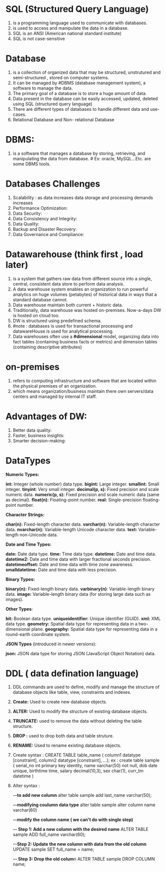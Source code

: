 # SQL (Structured Query Language)
1. is a programming language used to communicate with databases.
2. is used to access and manipulate the data in a database.
3. SQL is an ANSI (American national standard institute)
4. SQL is not case-sensitive

# Database
1. is a collection of organized data that may be structured, unstrutured and semi-structured , stored on computer systems.
2. It can be managed by #DBMS (database management system), a software to manage the data.
3. The primary goal of a database is to store a huge amount of data.
4. Data present in the database can be easily accessed, updated, deleted using SQL (structured query language)
5. There are different types of databases to handle different data and use-cases. 
6. Relational Database and Non- relational Database

# DBMS:  
1. is a software that manages a database by storing, retrieving, and manipulating the data from database. # Ex: oracle, MySQL...Etc. are some DBMS tools.

# Databases Challenges
1. Scalability : as data increases data storage and processing demands increases
2. Performance Optimization:
3. Data Security:
4. Data Consistency and Integrity:
5. Data Quality:
6. Backup and Disaster Recovery:
7. Data Governance and Compliance:

# Datawarehouse (think first , load later)
1. is a system that gathers raw data from different source into a single, central, consistent data store to perform data analysis.
2. A data warehouse system enables an organization to run powerful analytics on huge volumes (petabytes) of historical data in ways that a standard database cannot.
3. Data warehouse maintain both current + historic data.
4. Traditionally, data warehouse was hosted on-premises. Now-a-days DW is hosted on cloud too.
5. DW is structured using predefined schema.
6. #note : databases is used for transactional processing and datawareHouse is used for analytical processing.
7. Data warehouses often use a **#dimensional** model, organizing data into fact tables (containing business facts or metrics) and dimension tables (containing descriptive attributes)

# on-premises
1. refers to computing infrastructure and software that are located within the physical premises of an organization.
2. which means organization/business maintain there own servers/data centers and managed by internal IT staff.

# Advantages of DW:
1. Better data quality:
2. Faster, business insights:
3. Smarter decision-making:

# DataTypes
**Numeric Types:**

**int:** Integer (whole number) data type.
**bigint:** Large integer.
**smallint:** Small integer.
**tinyint**: Very small integer.
**decimal(p, s):** Fixed precision and scale numeric data.
**numeric(p, s):** Fixed precision and scale numeric data (same as decimal).
**float(n):** Floating-point number.
**real:** Single-precision floating-point number.

**Character Strings:**

**char(n):** Fixed-length character data.
**varchar(n):** Variable-length character data.
**nvarchar(n):** Variable-length Unicode character data.
**text:** Variable-length non-Unicode data.

**Date and Time Types:**

**date:** Date data type.
**time:** Time data type.
**datetime:** Date and time data.
**datetime2:** Date and time data with larger fractional seconds precision.
**datetimeoffset:** Date and time data with time zone awareness.
**smalldatetime:** Date and time data with less precision.

**Binary Types:**

**binary(n):** Fixed-length binary data.
**varbinary(n)**: Variable-length binary data.
**image:** Variable-length binary data (for storing large data such as images).

**Other Types**:

**bit:** Boolean data type.
**uniqueidentifier:** Unique identifier (GUID).
**xml:** XML data type.
**geometry:** Spatial data type for representing data in a two-dimensional plane.
**geography:** Spatial data type for representing data in a round-earth coordinate system.

**JSON Types** (introduced in newer versions):

**json:** JSON data type for storing JSON (JavaScript Object Notation) data.

# DDL ( data defination language)
1. DDL commands are used to define, modify and manage the structure of database objects like table, view, constraints and indexes.
2. **Create:** Used to create new database objects.
3. **ALTER:** Used to modify the structure of existing database objects.
4. **TRUNCATE:** used to remove the data without deleting the table structure.
5. **DROP :** used to drop both data and table struture.
6. **RENAME:** Used to rename existing database objects.
7. Create syntax :
     CREATE TABLE table_name (
       column1 datatype [constraint],
       column2 datatype [constraint],
        ...);
   ex :
        create table sample
        ( serial_no int primary key identity,
          name varchar(50) not null,
          dob date unique,
          birthtime time,
          salary decimal(10,3),
          sex char(1),
          curr_tm datetime )

8. Alter syntax :
   
    **--to add new column**
    alter table sample add last_name varchar(50);

    **--modifying coulumn data type**
    alter table sample alter column name varchar(60)

    **--modify the column name ( we can't do with single step)**

   **-- Step 1: Add a new column with the desired name**
    ALTER TABLE sample
    ADD  full_name varchar(60);

    **--Step 2: Update the new column with data from the old column**
    UPDATE sample SET full_name = name;

    **-- Step 3: Drop the old colum**n
    ALTER TABLE sample
    DROP COLUMN name;
      
   
        
    






